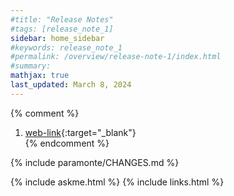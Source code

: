 ```yaml
---
#title: "Release Notes"
#tags: [release_note_1]
sidebar: home_sidebar
#keywords: release_note_1
#permalink: /overview/release-note-1/index.html
#summary:
mathjax: true
last_updated: March 8, 2024
---
```


{% comment %}
1. [web-link](){:target="_blank"}  
{% endcomment %}
 
{% include paramonte/CHANGES.md %}

{% include askme.html %}
{% include links.html %}
